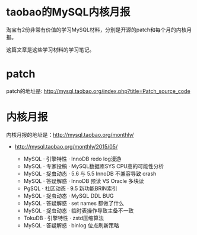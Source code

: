 # taobao的MySQL内核月报

淘宝有2份非常有价值的学习MySQL材料，分别是开源的patch和每个月的内核月报。

这篇文章是这些学习材料的学习笔记。

# patch

patch的地址是: <http://mysql.taobao.org/index.php?title=Patch_source_code>

# 内核月报

内核月报的地址是：<http://mysql.taobao.org/monthly/>

* http://mysql.taobao.org/monthly/2015/05/

    - MySQL · 引擎特性 · InnoDB redo log漫游
    - MySQL · 专家投稿 · MySQL数据库SYS CPU高的可能性分析
    - MySQL · 捉虫动态 · 5.6 与 5.5 InnoDB 不兼容导致 crash
    - MySQL · 答疑解惑 · InnoDB 预读 VS Oracle 多块读
    - PgSQL · 社区动态 · 9.5 新功能BRIN索引
    - MySQL · 捉虫动态 · MySQL DDL BUG
    - MySQL · 答疑解惑 · set names 都做了什么
    - MySQL · 捉虫动态 · 临时表操作导致主备不一致
    - TokuDB · 引擎特性 · zstd压缩算法
    - MySQL · 答疑解惑 · binlog 位点刷新策略
